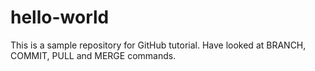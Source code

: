 # hello-world
This is a sample repository for GitHub tutorial.
Have looked at BRANCH, COMMIT, PULL and MERGE commands.
